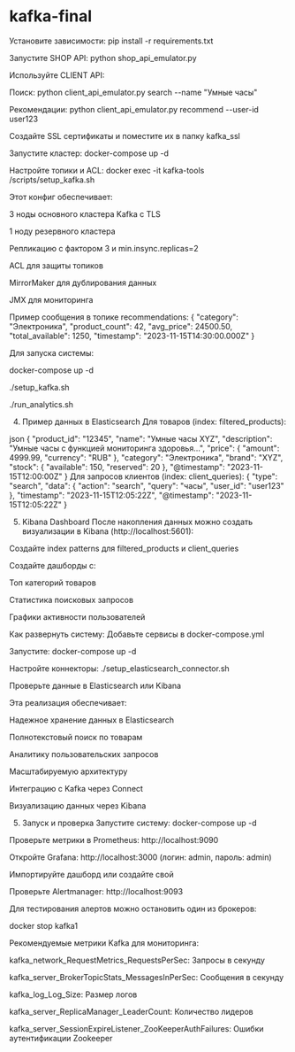 # kafka-final

Установите зависимости: pip install -r requirements.txt

Запустите SHOP API: python shop_api_emulator.py

Используйте CLIENT API:

Поиск: python client_api_emulator.py search --name "Умные часы"

Рекомендации: python client_api_emulator.py recommend --user-id user123

Создайте SSL сертификаты и поместите их в папку kafka_ssl

Запустите кластер: docker-compose up -d

Настройте топики и ACL: docker exec -it kafka-tools /scripts/setup_kafka.sh

Этот конфиг обеспечивает:

3 ноды основного кластера Kafka с TLS

1 ноду резервного кластера

Репликацию с фактором 3 и min.insync.replicas=2

ACL для защиты топиков

MirrorMaker для дублирования данных

JMX для мониторинга

Пример сообщения в топике recommendations:
{
  "category": "Электроника",
  "product_count": 42,
  "avg_price": 24500.50,
  "total_available": 1250,
  "timestamp": "2023-11-15T14:30:00.000Z"
}


Для запуска системы:

docker-compose up -d

./setup_kafka.sh

./run_analytics.sh


4. Пример данных в Elasticsearch
Для товаров (index: filtered_products):

json
{
  "product_id": "12345",
  "name": "Умные часы XYZ",
  "description": "Умные часы с функцией мониторинга здоровья...",
  "price": {
    "amount": 4999.99,
    "currency": "RUB"
  },
  "category": "Электроника",
  "brand": "XYZ",
  "stock": {
    "available": 150,
    "reserved": 20
  },
  "@timestamp": "2023-11-15T12:00:00Z"
}
Для запросов клиентов (index: client_queries):
{
  "type": "search",
  "data": {
    "action": "search",
    "query": "часы",
    "user_id": "user123"
  },
  "timestamp": "2023-11-15T12:05:22Z",
  "@timestamp": "2023-11-15T12:05:22Z"
}

5. Kibana Dashboard
После накопления данных можно создать визуализации в Kibana (http://localhost:5601):

Создайте index patterns для filtered_products и client_queries

Создайте дашборды с:

Топ категорий товаров

Статистика поисковых запросов

Графики активности пользователей

Как развернуть систему:
Добавьте сервисы в docker-compose.yml

Запустите: docker-compose up -d

Настройте коннекторы: ./setup_elasticsearch_connector.sh

Проверьте данные в Elasticsearch или Kibana

Эта реализация обеспечивает:

Надежное хранение данных в Elasticsearch

Полнотекстовый поиск по товарам

Аналитику пользовательских запросов

Масштабируемую архитектуру

Интеграцию с Kafka через Connect

Визуализацию данных через Kibana

5. Запуск и проверка
Запустите систему: docker-compose up -d

Проверьте метрики в Prometheus: http://localhost:9090

Откройте Grafana: http://localhost:3000 (логин: admin, пароль: admin)

Импортируйте дашборд или создайте свой

Проверьте Alertmanager: http://localhost:9093

Для тестирования алертов можно остановить один из брокеров:

docker stop kafka1

Рекомендуемые метрики Kafka для мониторинга:

kafka_network_RequestMetrics_RequestsPerSec: Запросы в секунду

kafka_server_BrokerTopicStats_MessagesInPerSec: Сообщения в секунду

kafka_log_Log_Size: Размер логов

kafka_server_ReplicaManager_LeaderCount: Количество лидеров

kafka_server_SessionExpireListener_ZooKeeperAuthFailures: Ошибки аутентификации Zookeeper
